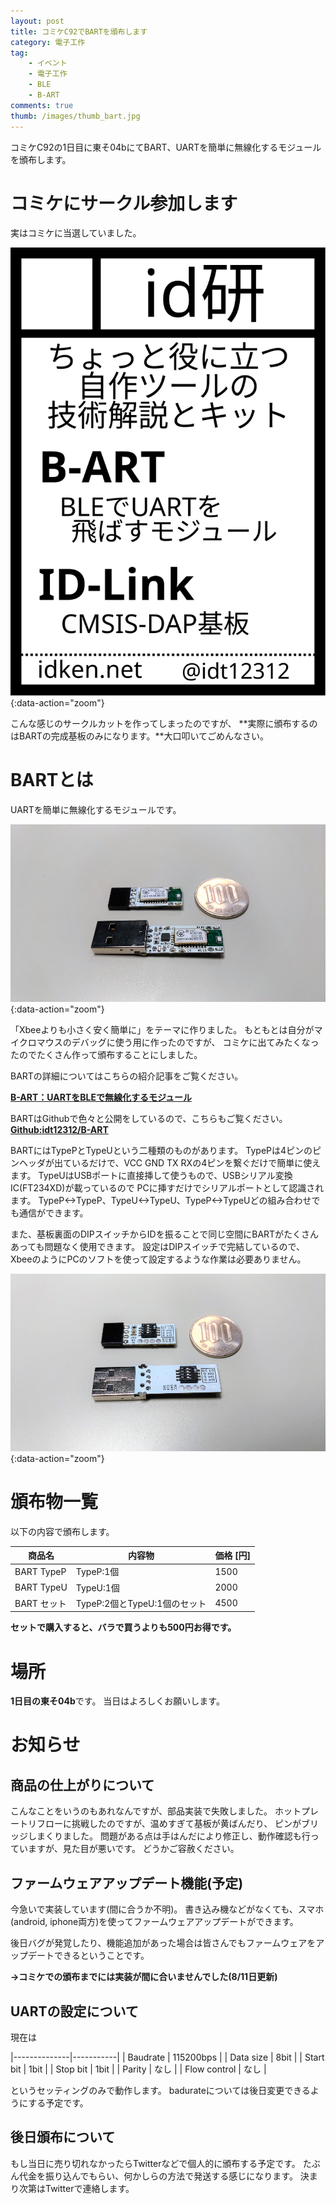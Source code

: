 ```yaml
---
layout: post
title: コミケC92でBARTを頒布します
category: 電子工作
tag:
    - イベント
    - 電子工作
    - BLE
    - B-ART
comments: true
thumb: /images/thumb_bart.jpg
---
```

コミケC92の1日目に東そ04bにてBART、UARTを簡単に無線化するモジュールを頒布します。



# コミケにサークル参加します
実はコミケに当選していました。

![](/images/c92_circle_cut.svg){:data-action="zoom"}

こんな感じのサークルカットを作ってしまったのですが、
**実際に頒布するのはBARTの完成基板のみになります。**大口叩いてごめんなさい。


# BARTとは
UARTを簡単に無線化するモジュールです。

![](/images/bart_overview1.jpg){:data-action="zoom"}

「Xbeeよりも小さく安く簡単に」をテーマに作りました。
もともとは自分がマイクロマウスのデバッグに使う用に作ったのですが、
コミケに出てみたくなったのでたくさん作って頒布することにしました。

BARTの詳細についてはこちらの紹介記事をご覧ください。

[**B-ART：UARTをBLEで無線化するモジュール**](http://idken.net/posts/2017-04-04-b-art/)

BARTはGithubで色々と公開をしているので、こちらもご覧ください。
[**Github:idt12312/B-ART**](https://github.com/idt12312/B-ART)

BARTにはTypePとTypeUという二種類のものがあります。
TypePは4ピンのピンヘッダが出ているだけで、VCC GND TX RXの4ピンを繋ぐだけで簡単に使えます。
TypeUはUSBポートに直接挿して使うもので、USBシリアル変換IC(FT234XD)が載っているので
PCに挿すだけでシリアルポートとして認識されます。
TypeP<->TypeP、TypeU<->TypeU、TypeP<->TypeUどの組み合わせでも通信ができます。

また、基板裏面のDIPスイッチからIDを振ることで同じ空間にBARTがたくさんあっても問題なく使用できます。
設定はDIPスイッチで完結しているので、XbeeのようにPCのソフトを使って設定するような作業は必要ありません。

![](/images/bart_overview2.jpg){:data-action="zoom"}


# 頒布物一覧

以下の内容で頒布します。

| 商品名      | 内容物                       | 価格 [円] |
|-------------|------------------------------|-----------|
| BART TypeP  | TypeP:1個                    | 1500      |
| BART TypeU  | TypeU:1個                    | 2000      |
| BART セット | TypeP:2個とTypeU:1個のセット | 4500      |

**セットで購入すると、バラで買うよりも500円お得です。**

# 場所

**1日目の東そ04b**です。
当日はよろしくお願いします。


# お知らせ
## 商品の仕上がりについて
こんなことをいうのもあれなんですが、部品実装で失敗しました。
ホットプレートリフローに挑戦したのですが、温めすぎて基板が黄ばんだり、
ピンがブリッジしまくりました。  問題がある点は手はんだにより修正し、動作確認も行っていますが、見た目が悪いです。
どうかご容赦ください。

## ファームウェアアップデート機能(予定)
今急いで実装しています(間に合うか不明)。
書き込み機などがなくても、スマホ(android, iphone両方)を使ってファームウェアアップデートができます。

後日バグが発覚したり、機能追加があった場合は皆さんでもファームウェアをアップデートできるということです。

**→コミケでの頒布までには実装が間に合いませんでした(8/11日更新)**

## UARTの設定について
現在は

|--------------|-----------|
| Baudrate     | 115200bps |
| Data size    | 8bit      |
| Start bit    | 1bit      |
| Stop bit     | 1bit      |
| Parity       | なし      |
| Flow control | なし      |

というセッティングのみで動作します。
badurateについては後日変更できるようにする予定です。

## 後日頒布について
もし当日に売り切れなかったらTwitterなどで個人的に頒布する予定です。
たぶん代金を振り込んでもらい、何かしらの方法で発送する感じになります。
決まり次第はTwitterで連絡します。


